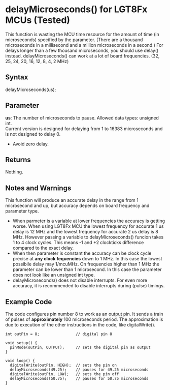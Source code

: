 # delayMicroseconds() for LGT8Fx MCUs (Tested)

This function is wasting the MCU time resource for the amount of time (in microseconds) specified by the parameter. (There are a thousand microseconds in a millisecond and a million microseconds in a second.) 
For delays longer than a few thousand microseconds, you should use delay() instead.
delayMicroseconds() can work at a lot of board frequencies. (32, 25, 24, 20, 16, 12, 8, 4, 2 MHz)

## Syntax

delayMicroseconds(us);
	
## Parameter

<b>us</b>: The number of microseconds to pause. Allowed data types: unsigned int. <br>
    Current version is designed for delaying from 1 to 16383 microseconds and is not designed to delay 0.
- Avoid zero delay.

## Returns

Nothing.

## Notes and Warnings

This function will produce an accurate delay in the range from 1 microsecond and up, but accuracy depends on board frequency and parameter type.
- When parmeter is a variable at lower frequencies the accuracy is getting worse. When using LGT8Fx MCU the lowest frequency for accurate 1 us delay is 12 MHz and the lowest frequency for accurate 2 us delay is 8 MHz. However passing a variable to delayMicroseconds() funcion takes 1 to 4 clock cycles. This means -1 and +2 clockticks difference compared to the exact delay.
- When then parameter is constant the accuracy can be clock cycle precise at <b>any clock fequencies</b> down to 1 MHz. In this case the lowest possibile delay may 1/mcuMHz. On frequencies higher than 1 MHz the parameter can be lower than 1 microsecond. In this case the parameter does not look like an unsigned int type.
- delayMicroseconds() does not disable interrupts. For even more accuracy, it is recommended to disable interrupts during (pulse) timings.

## Example Code

The code configures pin number 8 to work as an output pin. It sends a train of pulses of <b>approximately</b> 100 microseconds period.
The approximation is due to execution of the other instructions in the code, like digitalWrite().

```
int outPin = 8;                // digital pin 8

void setup() {
  pinMode(outPin, OUTPUT);     // sets the digital pin as output
}

void loop() {
  digitalWrite(outPin, HIGH);  // sets the pin on
  delayMicroseconds(49.25);    // pauses for 49.25 microseconds
  digitalWrite(outPin, LOW);   // sets the pin off
  delayMicroseconds(50.75);    // pauses for 50.75 microseconds
}
```
